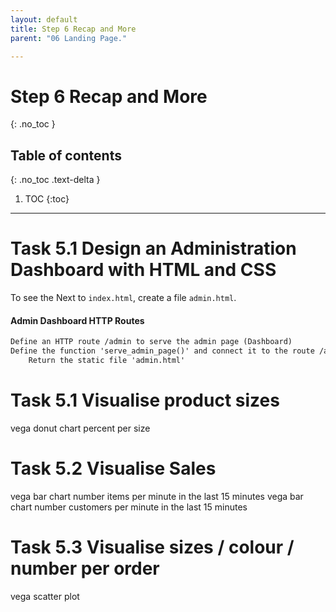 ```yaml
---
layout: default
title: Step 6 Recap and More
parent: "06 Landing Page."

---
```


# Step 6 Recap and More
{: .no_toc }

## Table of contents
{: .no_toc .text-delta }

1. TOC
{:toc}

---


# Task 5.1 Design an Administration Dashboard with HTML and CSS

To see the 
Next to `index.html`, create a file `admin.html`.

#### Admin Dashboard HTTP Routes

```markdown
Define an HTTP route /admin to serve the admin page (Dashboard)
Define the function 'serve_admin_page()' and connect it to the route /admin
    Return the static file 'admin.html'
```


# Task 5.1 Visualise product sizes

vega donut chart percent per size

# Task 5.2 Visualise Sales

vega bar chart number items per minute in the last 15 minutes
vega bar chart number customers per minute in the last 15 minutes

# Task 5.3 Visualise sizes / colour / number per order

vega scatter plot